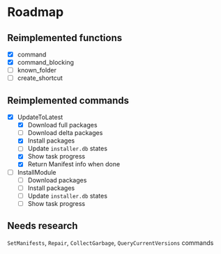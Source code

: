 # Roadmap

## Reimplemented functions

- [x] command
- [x] command_blocking
- [ ] known_folder
- [ ] create_shortcut

## Reimplemented commands
- [x] UpdateToLatest
    - [x] Download full packages
    - [ ] Download delta packages
    - [x] Install packages
    - [ ] Update `installer.db` states
    - [x] Show task progress
    - [x] Return Manifest info when done

- [ ] InstallModule
    - [ ] Download packages
    - [ ] Install packages
    - [ ] Update `installer.db` states
    - [ ] Show task progress

## Needs research
`SetManifests`, `Repair`, `CollectGarbage`, `QueryCurrentVersions` commands
